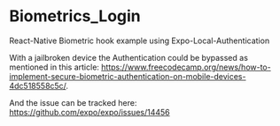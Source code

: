 # Biometrics_Login
React-Native Biometric hook example using Expo-Local-Authentication

With a jailbroken device the Authentication could be bypassed as mentioned in this article: https://www.freecodecamp.org/news/how-to-implement-secure-biometric-authentication-on-mobile-devices-4dc518558c5c/.

And the issue can be tracked here: https://github.com/expo/expo/issues/14456
